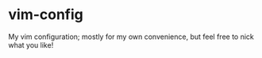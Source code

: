 # vim-config

My vim configuration; mostly for my own convenience, but feel free to nick what you like!
